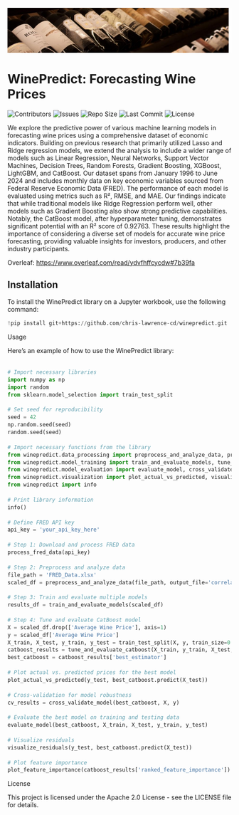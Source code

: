 <p align="center">
  <img src="images/image.png" alt="Header Image" width="800">
</p>


# WinePredict: Forecasting Wine Prices

![Contributors](https://img.shields.io/github/contributors/chris-lawrence-cd/winepredict)
![Issues](https://img.shields.io/github/issues/chris-lawrence-cd/winepredict)
![Repo Size](https://img.shields.io/github/repo-size/chris-lawrence-cd/winepredict)
![Last Commit](https://img.shields.io/github/last-commit/chris-lawrence-cd/winepredict)
![License](https://img.shields.io/github/license/chris-lawrence-cd/winepredict)







We explore the predictive power of various machine learning models in forecasting wine prices using a comprehensive dataset of economic indicators. Building on previous research that primarily utilized Lasso and Ridge regression models, we extend the analysis to include a wider range of models such as Linear Regression, Neural Networks, Support Vector Machines, Decision Trees, Random Forests, Gradient Boosting, XGBoost, LightGBM, and CatBoost. Our dataset spans from January 1996 to June 2024 and includes monthly data on key economic variables sourced from Federal Reserve Economic Data (FRED). The performance of each model is evaluated using metrics such as R², RMSE, and MAE. Our findings indicate that while traditional models like Ridge Regression perform well, other models such as Gradient Boosting also show strong predictive capabilities. Notably, the CatBoost model, after hyperparameter tuning, demonstrates significant potential with an R² score of 0.92763. These results highlight the importance of considering a diverse set of models for accurate wine price forecasting, providing valuable insights for investors, producers, and other industry participants.

Overleaf: https://www.overleaf.com/read/ydvfhffcycdw#7b39fa

## Installation

To install the WinePredict library on a Jupyter workbook, use the following command:

```python
!pip install git+https://github.com/chris-lawrence-cd/winepredict.git
```

Usage

Here’s an example of how to use the WinePredict library:

```python

# Import necessary libraries
import numpy as np
import random
from sklearn.model_selection import train_test_split

# Set seed for reproducibility
seed = 42
np.random.seed(seed)
random.seed(seed)

# Import necessary functions from the library
from winepredict.data_processing import preprocess_and_analyze_data, process_fred_data
from winepredict.model_training import train_and_evaluate_models, tune_and_evaluate_catboost
from winepredict.model_evaluation import evaluate_model, cross_validate_model
from winepredict.visualization import plot_actual_vs_predicted, visualize_residuals, plot_feature_importance
from winepredict import info

# Print library information
info()

# Define FRED API key
api_key = 'your_api_key_here'

# Step 1: Download and process FRED data
process_fred_data(api_key)

# Step 2: Preprocess and analyze data
file_path = 'FRED_Data.xlsx'
scaled_df = preprocess_and_analyze_data(file_path, output_file='correlation_matrix.png', save_vif=True)

# Step 3: Train and evaluate multiple models
results_df = train_and_evaluate_models(scaled_df)

# Step 4: Tune and evaluate CatBoost model
X = scaled_df.drop(['Average Wine Price'], axis=1)
y = scaled_df['Average Wine Price']
X_train, X_test, y_train, y_test = train_test_split(X, y, train_size=0.8, shuffle=True, random_state=seed)
catboost_results = tune_and_evaluate_catboost(X_train, y_train, X_test, y_test)
best_catboost = catboost_results['best_estimator']

# Plot actual vs. predicted prices for the best model
plot_actual_vs_predicted(y_test, best_catboost.predict(X_test))

# Cross-validation for model robustness
cv_results = cross_validate_model(best_catboost, X, y)

# Evaluate the best model on training and testing data
evaluate_model(best_catboost, X_train, X_test, y_train, y_test)

# Visualize residuals
visualize_residuals(y_test, best_catboost.predict(X_test))

# Plot feature importance
plot_feature_importance(catboost_results['ranked_feature_importance'])
```

License

This project is licensed under the Apache 2.0 License - see the LICENSE file for details.

